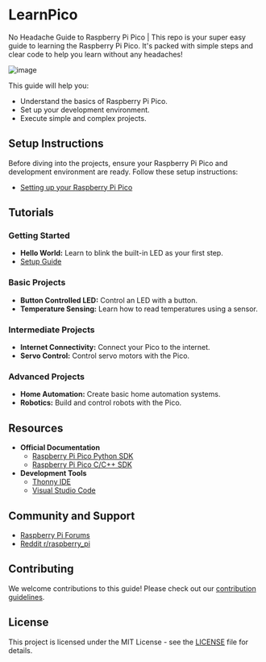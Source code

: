 # LearnPico
No Headache Guide to Raspberry Pi Pico | This repo is your super easy guide to learning the Raspberry Pi Pico. It's packed with simple steps and clear code to help you learn without any headaches!

![image](https://github.com/user-attachments/assets/acd90499-2c8c-4d1c-bb28-896fca34f381)

This guide will help you:
- Understand the basics of Raspberry Pi Pico.
- Set up your development environment.
- Execute simple and complex projects.

## Setup Instructions

Before diving into the projects, ensure your Raspberry Pi Pico and development environment are ready. Follow these setup instructions:
- [Setting up your Raspberry Pi Pico](https://www.raspberrypi.org/documentation/microcontrollers/micropython.html)

## Tutorials

### Getting Started
- **Hello World:** Learn to blink the built-in LED as your first step.
- [Setup Guide](https://www.raspberrypi.org/documentation/microcontrollers/micropython.html)

### Basic Projects
- **Button Controlled LED:** Control an LED with a button.
- **Temperature Sensing:** Learn how to read temperatures using a sensor.

### Intermediate Projects
- **Internet Connectivity:** Connect your Pico to the internet.
- **Servo Control:** Control servo motors with the Pico.

### Advanced Projects
- **Home Automation:** Create basic home automation systems.
- **Robotics:** Build and control robots with the Pico.

## Resources

- **Official Documentation**
  - [Raspberry Pi Pico Python SDK](https://datasheets.raspberrypi.com/pico/raspberry-pi-pico-python-sdk.pdf)
  - [Raspberry Pi Pico C/C++ SDK](https://datasheets.raspberrypi.com/pico/raspberry-pi-pico-c-sdk.pdf)
- **Development Tools**
  - [Thonny IDE](https://thonny.org/)
  - [Visual Studio Code](https://code.visualstudio.com/)

## Community and Support
- [Raspberry Pi Forums](https://forums.raspberrypi.com/)
- [Reddit r/raspberry_pi](https://www.reddit.com/r/raspberry_pi/)

## Contributing

We welcome contributions to this guide! Please check out our [contribution guidelines](CONTRIBUTING.md).

## License

This project is licensed under the MIT License - see the [LICENSE](LICENSE) file for details.
